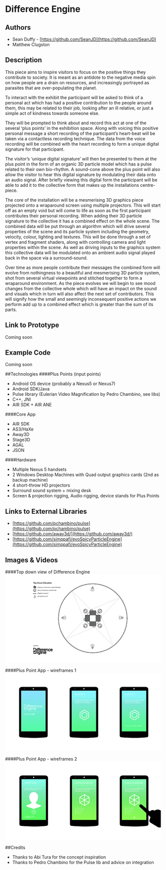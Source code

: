 # Difference Engine


## Authors
- Sean Duffy - [https://github.com/SeanJD](https://github.com/SeanJD)  
- Matthew Clugston

## Description
This piece aims to inspire visitors to focus on the positive things they contribute to society. It is meant as an antidote to the negative media spin on how people are a drain on resources, and increasingly portrayed as parasites that are over-populating the planet. 

To interact with the exhibit the participant will be asked to think of a personal act which has had a positive contribution to the people around them, this may be related to their job, looking after an ill relative, or just a simple act of kindness towards someone else.

They will be prompted to think about and record this act at one of the several ‘plus points’ in the exhibition space. Along with voicing this positive personal message a short recording of the participant’s heart-beat will be taken via a contactless recording technique. The data from the voice recording will be combined with the heart recording to form a unique digital signature for that participant. 

The visitor’s ‘unique digital signature’ will then be presented to them at the plus point in the form of an organic 3D particle model which has a pulse related to their own bio-rhythm. A sound-cone above the plus point will also allow the visitor to hear this digital signature by modulating their data onto an audio signal. After briefly viewing this digital form the participant will be able to add it to the collective form that makes up the installations centre-piece.

The core of the installation will be a mesmerising 3D graphics piece projected onto a wraparound screen using multiple projectors. This will start off as an empty void but will come to life as soon as the first participant contributes their personal recording. When adding their 3D particle signature to the collective it has a combined effect on the whole scene. The combined data will be put through an algorithm which will drive several properties of the scene and its particle system including the geometry, velocity, colour, lighting and textures. This will be done through a set of vertex and fragment shaders, along with controlling camera and light properties within the scene. As well as driving inputs to the graphics system this collective data will be modulated onto an ambient audio signal played back in the space via a surround-sound. 

Over time as more people contribute their messages the combined form will evolve from nothingness to a beautiful and mesmerising 3D particle system, shot from several virtual viewpoints and stitched together to form a wraparound environment. As the piece evolves we will begin to see mood changes from the collective whole which will have an impact on the sound and visuals which in turn will also affect the next set of contributors. This will signify how the small and seemingly inconsequent positive actions we perform add up to a combined effect which is greater than the sum of its parts.

## Link to Prototype
Coming soon

## Example Code
Coming soon

##Technologies
####Plus Points (input points)
- Android OS device (probably a Nexus5 or Nexus7)
- Android SDK/Java
- Pulse library (Eulerian Video Magnification by Pedro Chambino, see libs)
- C++, JNI
- AIR SDK + AIR ANE

####Core App
- AIR SDK
- AS3/HaXe
- Away3D
- Stage3D
- AGAL
- JSON 

####Hardware
- Multiple Nexus 5 handsets
- 2 Windows Desktop Machines with Quad output graphics cards (2nd as backup machine)
- 4 short-throw HD projectors
- Surround sound system + mixing desk 
- Screen & projection rigging, Audio rigging, device stands for Plus Points




## Links to External Libraries

- [https://github.com/pchambino/pulse](https://github.com/pchambino/pulse)
- [https://github.com/away3d/](https://github.com/away3d/)
- [https://github.com/simppafi/evoSpicyParticleEngine](https://github.com/simppafi/evoSpicyParticleEngine)


## Images & Videos

####Top down view of Difference Engine
![Top down view of Difference Engine](project_images/DE_BirdsEye.jpg?raw=true "Top down view of Difference Engine")

####Plus Point App - wireframes 1
![App wireframes 1](project_images/PlusPointApp_1.jpg?raw=true "App wireframes 1")

####Plus Point App - wireframes 2
![App wireframes 2](project_images/PlusPointApp_2.jpg?raw=true "App wireframes 2")


##Credits

- Thanks to Abi Tura for the concept inspiration
- Thanks to Pedro Chambino for the Pulse lib and advice on integration
